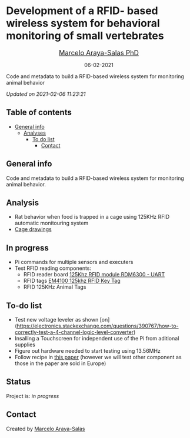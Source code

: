 Development of a RFID- based wireless system for behavioral monitoring
of small vertebrates
================
<center>

<font size="4"><a href="http://marceloarayasalas.weebly.com/">Marcelo
Araya-Salas PhD</a></font>

</center>
<center>

06-02-2021

</center>

<!-- Description  -->

Code and metadata to build a RFID-based wireless system for monitoring
animal behavior

*Updated on 2021-02-06 11:23:21*

<!-- README.md is generated from README.Rmd. Please edit that file -->

## Table of contents

  - [General info](#general-info)
      - [Analyses](#Analyses)
          - [To do list](#to-do-list)
              - [Contact](#contact)

## General info

Code and metadata to build a RFID-based wireless system for monitoring
animal behavior.

## Analysis
  - Rat behavior when food is trapped in a cage using 125KHz RFID automatic monitouring system
  - [Cage drawings](https://github.com/maRce10/pi_rfid_readers/blob/main/Cage.pdf)

## In progress
  - Pi commands for multiple sensors and executers
  - Test RFID reading components:
    - RFID reader board [125Khz RFID module RDM6300 - UART](https://www.crcibernetica.com/125khz-rfid-module-rdm6300-uart/)
    - RFID tags [EM4100 125khz RFID Key Tag](https://www.crcibernetica.com/em4100-125khz-rfid-key-tag/) 
    - RFID 125KHz Animal Tags

## To-do list
  - Test new voltage leveler as shown [on] (https://electronics.stackexchange.com/questions/390767/how-to-correctly-test-a-4-channel-logic-level-converter)
  - Insalling a Touchscreen for independent use of the Pi from aditional supplies
  - Figure out hardware needed to start testing using 13.56MHz
  - Follow recipe in [this paper](https://www.tandfonline.com/doi/full/10.1080/03078698.2019.1759908) (however we will test other component as those in the paper are sold in Europe)
      
## Status

Project is: *in progress*

## Contact

Created by [Marcelo Araya-Salas](https://marceloarayasalas.weebly.com/)
